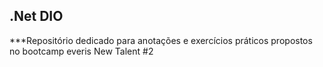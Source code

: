 ## .Net DIO

***Repositório dedicado para anotações e exercícios práticos propostos no bootcamp everis New Talent #2
